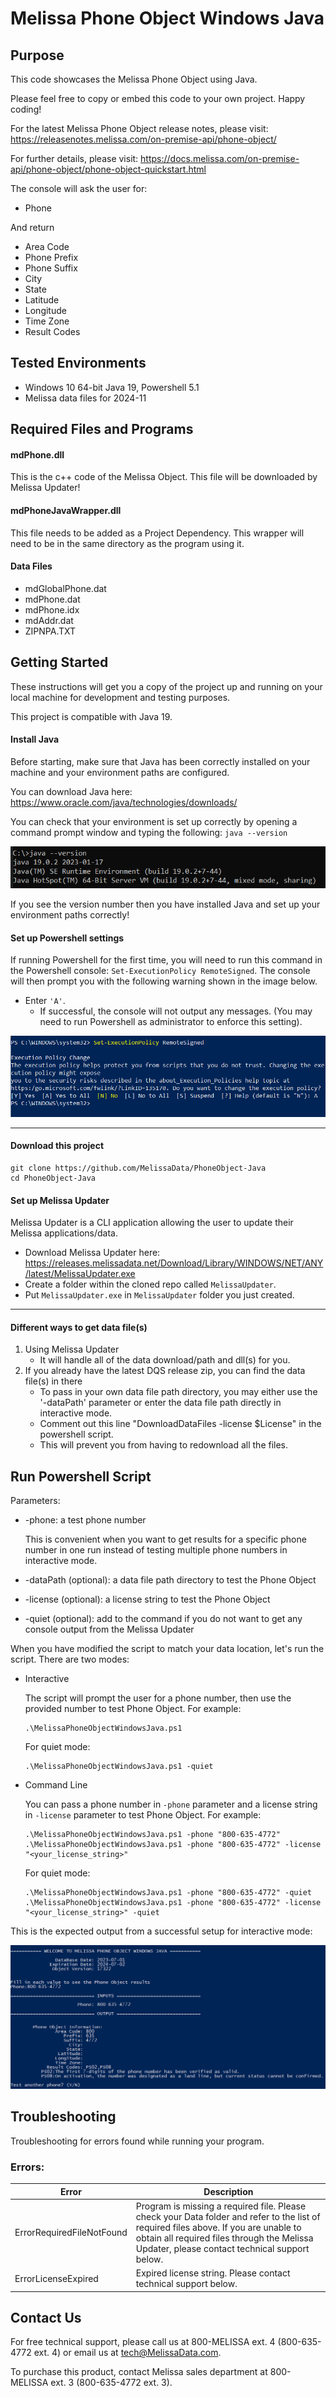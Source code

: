 # Melissa Phone Object Windows Java

## Purpose
This code showcases the Melissa Phone Object using Java.

Please feel free to copy or embed this code to your own project. Happy coding!

For the latest Melissa Phone Object release notes, please visit: https://releasenotes.melissa.com/on-premise-api/phone-object/

For further details, please visit: https://docs.melissa.com/on-premise-api/phone-object/phone-object-quickstart.html

The console will ask the user for:

- Phone 

And return 

- Area Code
- Phone Prefix
- Phone Suffix
- City
- State
- Latitude
- Longitude
- Time Zone
- Result Codes

## Tested Environments
- Windows 10 64-bit Java 19, Powershell 5.1
- Melissa data files for 2024-11

## Required Files and Programs

#### mdPhone.dll

This is the c++ code of the Melissa Object. This file will be downloaded by Melissa Updater!

#### mdPhoneJavaWrapper.dll

This file needs to be added as a Project Dependency.  This wrapper will need to be in the same directory as the program using it.

#### Data Files
- mdGlobalPhone.dat
- mdPhone.dat
- mdPhone.idx
- mdAddr.dat
- ZIPNPA.TXT

## Getting Started
These instructions will get you a copy of the project up and running on your local machine for development and testing purposes.

This project is compatible with Java 19.

#### Install Java
Before starting, make sure that Java has been correctly installed on your machine and your environment paths are configured. 

You can download Java here: 
https://www.oracle.com/java/technologies/downloads/

You can check that your environment is set up correctly by opening a command prompt window and typing the following:
`java --version`

![alt text](/screenshots/java_version.PNG)

If you see the version number then you have installed Java and set up your environment paths correctly!

#### Set up Powershell settings
If running Powershell for the first time, you will need to run this command in the Powershell console: `Set-ExecutionPolicy RemoteSigned`.
The console will then prompt you with the following warning shown in the image below. 
 - Enter `'A'`. 
 	- If successful, the console will not output any messages. (You may need to run Powershell as administrator to enforce this setting).
	
 ![alt text](/screenshots/powershell_executionpolicy.png)

----------------------------------------

#### Download this project
```
git clone https://github.com/MelissaData/PhoneObject-Java
cd PhoneObject-Java
```

#### Set up Melissa Updater 
Melissa Updater is a CLI application allowing the user to update their Melissa applications/data. 

- Download Melissa Updater here: <https://releases.melissadata.net/Download/Library/WINDOWS/NET/ANY/latest/MelissaUpdater.exe>
- Create a folder within the cloned repo called `MelissaUpdater`.
- Put `MelissaUpdater.exe` in `MelissaUpdater` folder you just created.

----------------------------------------

#### Different ways to get data file(s)
1.  Using Melissa Updater
	- It will handle all of the data download/path and dll(s) for you. 
2.  If you already have the latest DQS release zip, you can find the data file(s) in there
	- To pass in your own data file path directory, you may either use the '-dataPath' parameter or enter the data file path directly in interactive mode.
	- Comment out this line "DownloadDataFiles -license $License" in the powershell script.
	- This will prevent you from having to redownload all the files.
	
## Run Powershell Script
Parameters:
- -phone: a test phone number
 	
  This is convenient when you want to get results for a specific phone number in one run instead of testing multiple phone numbers in interactive mode.

- -dataPath (optional): a data file path directory to test the Phone Object
- -license (optional): a license string to test the Phone Object
- -quiet (optional): add to the command if you do not want to get any console output from the Melissa Updater

When you have modified the script to match your data location, let's run the script. There are two modes:
- Interactive 

    The script will prompt the user for a phone number, then use the provided number to test Phone Object.  For example:
    ```
    .\MelissaPhoneObjectWindowsJava.ps1
    ```
    For quiet mode:
    ```
    .\MelissaPhoneObjectWindowsJava.ps1 -quiet
    ```
- Command Line 

    You can pass a phone number in ```-phone``` parameter and a license string in ```-license``` parameter to test Phone Object. For example:
    ```
    .\MelissaPhoneObjectWindowsJava.ps1 -phone "800-635-4772" 
    .\MelissaPhoneObjectWindowsJava.ps1 -phone "800-635-4772" -license "<your_license_string>"
    ```
    For quiet mode:
    ```
    .\MelissaPhoneObjectWindowsJava.ps1 -phone "800-635-4772" -quiet
    .\MelissaPhoneObjectWindowsJava.ps1 -phone "800-635-4772" -license "<your_license_string>" -quiet
    ```
This is the expected output from a successful setup for interactive mode:

![alt text](/screenshots/output.png)

    
## Troubleshooting
Troubleshooting for errors found while running your program.

### Errors:
| Error      | Description |
| ----------- | ----------- |
| ErrorRequiredFileNotFound      | Program is missing a required file. Please check your Data folder and refer to the list of required files above. If you are unable to obtain all required files through the Melissa Updater, please contact technical support below. |
| ErrorLicenseExpired   | Expired license string. Please contact technical support below. |


## Contact Us
For free technical support, please call us at 800-MELISSA ext. 4
(800-635-4772 ext. 4) or email us at tech@MelissaData.com.

To purchase this product, contact Melissa sales department at
800-MELISSA ext. 3 (800-635-4772 ext. 3).
